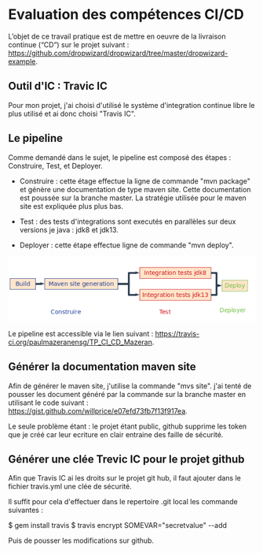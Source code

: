 # Evaluation des compétences CI/CD

  L’objet de ce travail pratique est de mettre en oeuvre de la livraison continue (“CD”) sur le projet suivant : 
https://github.com/dropwizard/dropwizard/tree/master/dropwizard-example.

## Outil d'IC : Travic IC

  Pour mon projet, j'ai choisi d'utilisé le système d'integration continue libre le plus utilisé et ai donc choisi "Travis IC". 

## Le pipeline

  Comme demandé dans le sujet, le pipeline est composé des étapes : Construire, Test, et Deployer.

* Construire : cette étage effectue la ligne de commande "mvn package" et génère une documentation de type maven site. Cette documentation est poussée sur la branche master. La stratégie utilisée pour le maven site est expliquée plus plus bas.

* Test : des tests d'integrations sont executés en parallèles sur deux versions je java : jdk8 et jdk13.

* Deployer : cette étape effectue ligne de commande "mvn deploy".


![40% center](pipelone.png)


Le pipeline est accessible via le lien suivant : https://travis-ci.org/paulmazeranensg/TP_CI_CD_Mazeran.


## Générer la documentation maven site

  Afin de générer le maven site, j'utilise la commande "mvs site". j'ai tenté de pousser les document généré par la commande sur la branche master en utilisant le code suivant : https://gist.github.com/willprice/e07efd73fb7f13f917ea.

Le seule problème étant : le projet étant public, github supprime les token que je créé car leur ecriture en clair entraine des faille de sécurité.


## Générer une clée Trevic IC pour le projet github

  Afin que Travis IC ai les droits sur le projet git hub, il faut ajouter dans le fichier travis.yml une clée de sécurité.

Il suffit pour cela d'effectuer dans le repertoire .git local les commande suivantes :

  $ gem install travis
  $ travis encrypt SOMEVAR="secretvalue" --add

Puis de pousser les modifications sur github.
        
